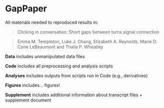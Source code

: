 # GapPaper

All materials needed to reproduced results in:

> Clicking in conversation: Short gaps between turns signal connection

> Emma M. Templeton, Luke J. Chang, Elizabeth A. Reynolds, Marie D. Cone LeBeaumont and Thalia P. Wheatley

**Data** includes unmanipulated data files

**Code** includes all preprocessing and analysis scripts

**Analyses** includes outputs from scripts run in Code (e.g., derivatives)

**Figures** includes... figures!

**Supplement** includes additional information about transcript files + supplement document
